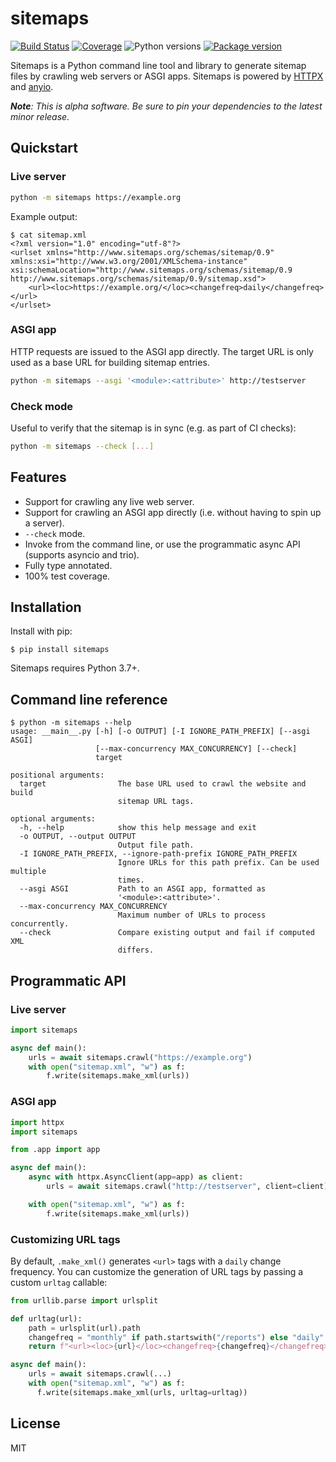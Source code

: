 # sitemaps

[![Build Status](https://dev.azure.com/florimondmanca/public/_apis/build/status/florimondmanca.sitemaps?branchName=master)](https://dev.azure.com/florimondmanca/public/_build/latest?definitionId=11&branchName=master)
[![Coverage](https://codecov.io/gh/florimondmanca/sitemaps/branch/master/graph/badge.svg)](https://codecov.io/gh/florimondmanca/sitemaps)
![Python versions](https://img.shields.io/pypi/pyversions/sitemaps.svg)
[![Package version](https://badge.fury.io/py/wsx.svg)](https://pypi.org/project/sitemaps)

Sitemaps is a Python command line tool and library to generate sitemap files by crawling web servers or ASGI apps. Sitemaps is powered by [HTTPX](https://github.com/encode/httpx) and [anyio](https://github.com/agronholm/anyio).

_**Note**: This is alpha software. Be sure to pin your dependencies to the latest minor release._

## Quickstart

### Live server

```bash
python -m sitemaps https://example.org
```

Example output:

```console
$ cat sitemap.xml
<?xml version="1.0" encoding="utf-8"?>
<urlset xmlns="http://www.sitemaps.org/schemas/sitemap/0.9" xmlns:xsi="http://www.w3.org/2001/XMLSchema-instance" xsi:schemaLocation="http://www.sitemaps.org/schemas/sitemap/0.9 http://www.sitemaps.org/schemas/sitemap/0.9/sitemap.xsd">
    <url><loc>https://example.org/</loc><changefreq>daily</changefreq></url>
</urlset>
```

### ASGI app

HTTP requests are issued to the ASGI app directly. The target URL is only used as a base URL for building sitemap entries.

```bash
python -m sitemaps --asgi '<module>:<attribute>' http://testserver
```

### Check mode

Useful to verify that the sitemap is in sync (e.g. as part of CI checks):

```bash
python -m sitemaps --check [...]
```

## Features

- Support for crawling any live web server.
- Support for crawling an ASGI app directly (i.e. without having to spin up a server).
- `--check` mode.
- Invoke from the command line, or use the programmatic async API (supports asyncio and trio).
- Fully type annotated.
- 100% test coverage.

## Installation

Install with pip:

```shell
$ pip install sitemaps
```

Sitemaps requires Python 3.7+.

## Command line reference

```console
$ python -m sitemaps --help
usage: __main__.py [-h] [-o OUTPUT] [-I IGNORE_PATH_PREFIX] [--asgi ASGI]
                   [--max-concurrency MAX_CONCURRENCY] [--check]
                   target

positional arguments:
  target                The base URL used to crawl the website and build
                        sitemap URL tags.

optional arguments:
  -h, --help            show this help message and exit
  -o OUTPUT, --output OUTPUT
                        Output file path.
  -I IGNORE_PATH_PREFIX, --ignore-path-prefix IGNORE_PATH_PREFIX
                        Ignore URLs for this path prefix. Can be used multiple
                        times.
  --asgi ASGI           Path to an ASGI app, formatted as
                        '<module>:<attribute>'.
  --max-concurrency MAX_CONCURRENCY
                        Maximum number of URLs to process concurrently.
  --check               Compare existing output and fail if computed XML
                        differs.
```

## Programmatic API

### Live server

```python
import sitemaps

async def main():
    urls = await sitemaps.crawl("https://example.org")
    with open("sitemap.xml", "w") as f:
        f.write(sitemaps.make_xml(urls))
```

### ASGI app

```python
import httpx
import sitemaps

from .app import app

async def main():
    async with httpx.AsyncClient(app=app) as client:
        urls = await sitemaps.crawl("http://testserver", client=client)

    with open("sitemap.xml", "w") as f:
        f.write(sitemaps.make_xml(urls))
```

### Customizing URL tags

By default, `.make_xml()` generates `<url>` tags with a `daily` change frequency. You can customize the generation of URL tags by passing a custom `urltag` callable:

```python
from urllib.parse import urlsplit

def urltag(url):
    path = urlsplit(url).path
    changefreq = "monthly" if path.startswith("/reports") else "daily"
    return f"<url><loc>{url}</loc><changefreq>{changefreq}</changefreq></url>"

async def main():
    urls = await sitemaps.crawl(...)
    with open("sitemap.xml", "w") as f:
      f.write(sitemaps.make_xml(urls, urltag=urltag))
```

## License

MIT
